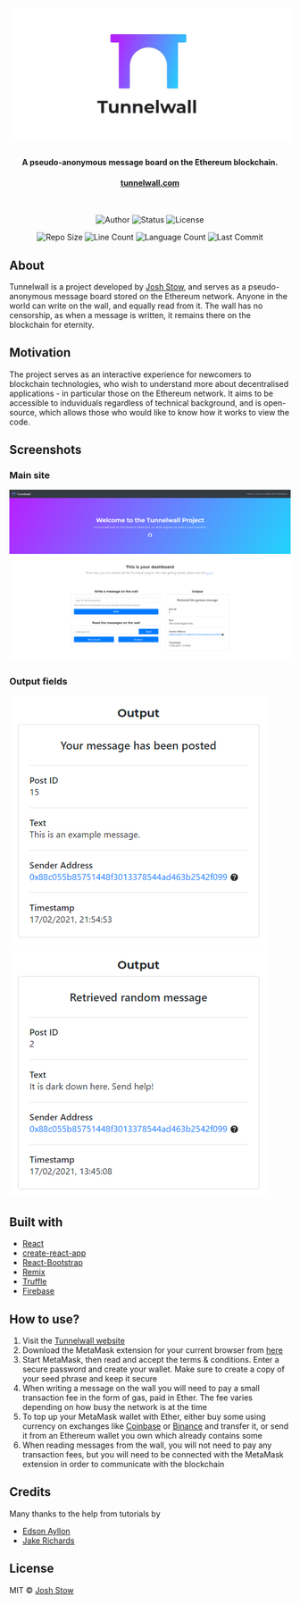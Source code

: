 # ![Tunnelwall](banner.jpg)
<h4 align="center">A pseudo-anonymous message board on the Ethereum blockchain.</h4>
<h4 align="center"><a href="https://tunnelwall.com" target="_blank">tunnelwall.com</a></h4>
<br/>

<p align="center">
	<img alt="Author" src="https://img.shields.io/badge/author-Josh%20Stow-blueviolet"/>
	<img alt="Status" src="https://img.shields.io/website?down_message=offline&up_message=online&url=https%3A%2F%2Ftunnelwall.com"/>
	<img alt="License" src="https://img.shields.io/github/license/jshstw/tunnelwall?color=informational"/>
</p>

<p align="center">
	<img alt="Repo Size" src="https://img.shields.io/github/repo-size/jshstw/tunnelwall?color=orange"/>
	<img alt="Line Count" src="https://img.shields.io/tokei/lines/github/jshstw/tunnelwall?color=orange"/>
	<img alt="Language Count" src="https://img.shields.io/github/languages/count/jshstw/tunnelwall?color=yellow"/>
	<img alt="Last Commit" src="https://img.shields.io/github/last-commit/jshstw/tunnelwall"/>
</p>

## About
Tunnelwall is a project developed by [Josh Stow](https://jstow.com), and serves as a pseudo-anonymous message board stored on the Ethereum network. Anyone in the world can write on the wall, and equally read from it. The wall has no censorship, as when a message is written, it remains there on the blockchain for eternity.

## Motivation
The project serves as an interactive experience for newcomers to blockchain technologies, who wish to understand more about decentralised applications - in particular those on the Ethereum network. It aims to be accessible to induviduals regardless of technical background, and is open-source, which allows those who would like to know how it works to view the code.

## Screenshots
### Main site
![Site Screenshot](screencap-site.png)
### Output fields
![Posted Output Screenshot](screencap-posted.png) ![Random Output Screenshot](screencap-random.png)
## Built with
- [React](https://reactjs.org/)
- [create-react-app](https://github.com/facebook/create-react-app)
- [React-Bootstrap](https://react-bootstrap.github.io/)
- [Remix](https://remix.ethereum.org/)
- [Truffle](https://www.trufflesuite.com/)
- [Firebase](https://firebase.google.com/)

## How to use?
1. Visit the [Tunnelwall website](https://tunnelwall.com)
2. Download the MetaMask extension for your current browser from [here](https://metamask.io/download.html)
3. Start MetaMask, then read and accept the terms & conditions. Enter a secure password and create your wallet. Make sure to create a copy of your seed phrase and keep it secure
4. When writing a message on the wall you will need to pay a small transaction fee in the form of gas, paid in Ether. The fee varies depending on how busy the network is at the time
5. To top up your MetaMask wallet with Ether, either buy some using currency on exchanges like [Coinbase](https://www.coinbase.com/) or [Binance](https://www.binance.com/en) and transfer it, or send it from an Ethereum wallet you own which already contains some
6. When reading messages from the wall, you will not need to pay any transaction fees, but you will need to be connected with the MetaMask extension in order to communicate with the blockchain

## Credits
Many thanks to the help from tutorials by
- [Edson Ayllon](https://medium.com/fullstacked/connect-react-to-ethereum-b117986d56c1)
- [Jake Richards](https://medium.com/swlh/how-to-deploy-a-react-app-with-firebase-hosting-98063c5bf425)

## License
MIT © [Josh Stow](https://jstow.com)